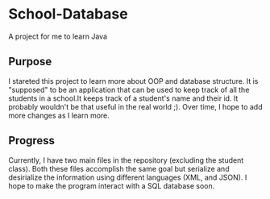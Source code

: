 # School-Database
A project for me to learn Java


## Purpose
I stareted this project to learn more about OOP and database structure. It is "supposed" to be an application that can be used to keep track of all the students in a school.It keeps track of a student's name and their id. It probably wouldn't be that useful in the real world ;). Over time, I hope to add more changes as I learn more.


## Progress
Currently, I have two main files in the repository (excluding the student class). Both these files accomplish the same goal but serialize and desirialize the information using different languages (XML, and JSON). I hope to make the program interact with a SQL database soon.
